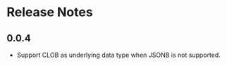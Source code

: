 Release Notes
=============

0.0.4
-----

- Support CLOB as underlying data type when JSONB is not supported.